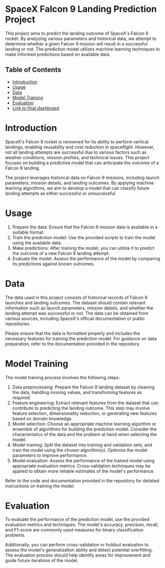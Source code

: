 # SpaceX Falcon 9 Landing Prediction Project

This project aims to predict the landing outcome of SpaceX's Falcon 9 rocket. By analyzing various parameters and historical data, we attempt to determine whether a given Falcon 9 mission will result in a successful landing or not. The prediction model utilizes machine learning techniques to make informed predictions based on available data.


## Table of Contents

- [Introduction](https://github.com/SarthakChawathe/SpaceX-Falcon9-Landing-Prediction/blob/main/README.md#introduction)
- [Usage](https://github.com/SarthakChawathe/University-Recommendation-System/blob/main/README.md#introduction)
- [Data](https://github.com/SarthakChawathe/University-Recommendation-System/blob/main/README.md#data)
- [Model Training](https://github.com/SarthakChawathe/University-Recommendation-System/blob/main/README.md#model-training)
- [Evaluation](https://github.com/SarthakChawathe/University-Recommendation-System/blob/main/README.md#evaluation)
- [Link to final dashboard](https://github.com/SarthakChawathe/University-Recommendation-System/blob/main/README.md#link-to-final-dashboard)


# Introduction
SpaceX's Falcon 9 rocket is renowned for its ability to perform vertical landings, enabling reusability and cost reduction in spaceflight. However, not all landing attempts are successful due to various factors such as weather conditions, mission profiles, and technical issues. This project focuses on building a predictive model that can anticipate the outcome of a Falcon 9 landing.

The project leverages historical data on Falcon 9 missions, including launch parameters, mission details, and landing outcomes. By applying machine learning algorithms, we aim to develop a model that can classify future landing attempts as either successful or unsuccessful.


# Usage
1) Prepare the data: Ensure that the Falcon 9 mission data is available in a suitable format. 
2) Train the prediction model: Use the provided scripts to train the model using the available data. 
3) Make predictions: After training the model, you can utilize it to predict the outcome of a new Falcon 9 landing attempt. 
4) Evaluate the model: Assess the performance of the model by comparing its predictions against known outcomes. 

# Data
The data used in this project consists of historical records of Falcon 9 launches and landing outcomes. The dataset should contain relevant information such as launch parameters, mission details, and whether the landing attempt was successful or not. The data can be obtained from various sources, including SpaceX's official documentation or public repositories.

Please ensure that the data is formatted properly and includes the necessary features for training the prediction model. For guidance on data preparation, refer to the documentation provided in the repository.

# Model Training
The model training process involves the following steps:

1) Data preprocessing: Prepare the Falcon 9 landing dataset by cleaning the data, handling missing values, and transforming features as required.
2) Feature engineering: Extract relevant features from the dataset that can contribute to predicting the landing outcome. This step may involve feature selection, dimensionality reduction, or generating new features based on domain knowledge.
3) Model selection: Choose an appropriate machine learning algorithm or ensemble of algorithms for building the prediction model. Consider the characteristics of the data and the problem at hand when selecting the model.
4) Model training: Split the dataset into training and validation sets, and train the model using the chosen algorithm(s). Optimize the model parameters to improve performance.
5) Model evaluation: Assess the performance of the trained model using appropriate evaluation metrics. Cross-validation techniques may be applied to obtain more reliable estimates of the model's performance.

Refer to the code and documentation provided in the repository for detailed instructions on training the model.

# Evaluation
To evaluate the performance of the prediction model, use the provided evaluation metrics and techniques. The model's accuracy, precision, recall, and F1-score are commonly used measures for binary classification problems.

Additionally, you can perform cross-validation or holdout evaluation to assess the model's generalization ability and detect potential overfitting. The evaluation process should help identify areas for improvement and guide future iterations of the model.








